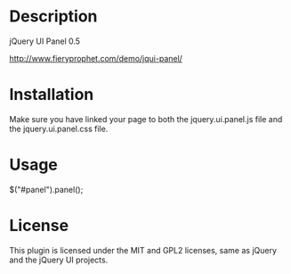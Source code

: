 #	Description
jQuery UI Panel 0.5

http://www.fieryprophet.com/demo/jqui-panel/

#	Installation

Make sure you have linked your page to both the jquery.ui.panel.js file and the jquery.ui.panel.css file.

#	Usage

$("#panel").panel();

# License

This plugin is licensed under the MIT and GPL2 licenses, same as jQuery and the jQuery UI projects.